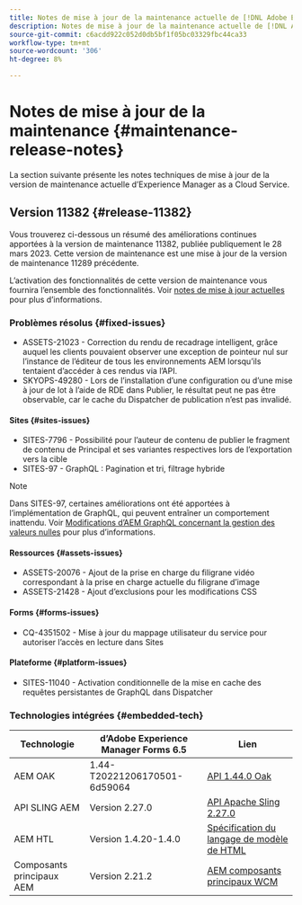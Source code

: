 ```yaml
---
title: Notes de mise à jour de la maintenance actuelle de [!DNL Adobe Experience Manager] as a Cloud Service.
description: Notes de mise à jour de la maintenance actuelle de [!DNL Adobe Experience Manager] as a Cloud Service.
source-git-commit: c6acdd922c052d0db5bf1f05bc03329fbc44ca33
workflow-type: tm+mt
source-wordcount: '306'
ht-degree: 8%

---
```



# Notes de mise à jour de la maintenance {#maintenance-release-notes}

La section suivante présente les notes techniques de mise à jour de la version de maintenance actuelle d’Experience Manager as a Cloud Service.

## Version 11382 {#release-11382}

Vous trouverez ci-dessous un résumé des améliorations continues apportées à la version de maintenance 11382, publiée publiquement le 28 mars 2023. Cette version de maintenance est une mise à jour de la version de maintenance 11289 précédente.

L’activation des fonctionnalités de cette version de maintenance vous fournira l’ensemble des fonctionnalités. Voir [notes de mise à jour actuelles](/help/release-notes/release-notes-cloud/release-notes-current.md) pour plus d’informations.

### Problèmes résolus {#fixed-issues}

- ASSETS-21023 - Correction du rendu de recadrage intelligent, grâce auquel les clients pouvaient observer une exception de pointeur nul sur l’instance de l’éditeur de tous les environnements AEM lorsqu’ils tentaient d’accéder à ces rendus via l’API.
- SKYOPS-49280 - Lors de l’installation d’une configuration ou d’une mise à jour de lot à l’aide de RDE dans Publier, le résultat peut ne pas être observable, car le cache du Dispatcher de publication n’est pas invalidé.

#### Sites {#sites-issues}

- SITES-7796 - Possibilité pour l’auteur de contenu de publier le fragment de contenu de Principal et ses variantes respectives lors de l’exportation vers la cible
- SITES-97 - GraphQL : Pagination et tri, filtrage hybride

>[!NOTE]
>
> Dans SITES-97, certaines améliorations ont été apportées à l’implémentation de GraphQL, qui peuvent entraîner un comportement inattendu. Voir [Modifications d’AEM GraphQL concernant la gestion des valeurs nulles](https://experienceleague.adobe.com/docs/experience-cloud-kcs/kbarticles/KA-21792.html?lang=fr) pour plus d’informations.

#### Ressources {#assets-issues}

- ASSETS-20076 - Ajout de la prise en charge du filigrane vidéo correspondant à la prise en charge actuelle du filigrane d’image
- ASSETS-21428 - Ajout d’exclusions pour les modifications CSS

#### Forms {#forms-issues}

- CQ-4351502 - Mise à jour du mappage utilisateur du service pour autoriser l’accès en lecture dans Sites

#### Plateforme {#platform-issues}

- SITES-11040 - Activation conditionnelle de la mise en cache des requêtes persistantes de GraphQL dans Dispatcher

### Technologies intégrées {#embedded-tech}

| Technologie | d’Adobe Experience Manager Forms 6.5 | Lien |
|---|---|---|
| AEM OAK | 1.44-T20221206170501-6d59064 | [API 1.44.0 Oak](https://www.javadoc.io/doc/org.apache.jackrabbit/oak-api/1.44.0/index.html) |
| API SLING AEM | Version 2.27.0 | [API Apache Sling 2.27.0](https://www.javadoc.io/doc/org.apache.sling/org.apache.sling.api/latest/index.html) |
| AEM HTL | Version 1.4.20-1.4.0 | [Spécification du langage de modèle de HTML](https://github.com/adobe/htl-spec) |
| Composants principaux AEM | Version 2.21.2 | [AEM composants principaux WCM](https://github.com/adobe/aem-core-wcm-components) |
